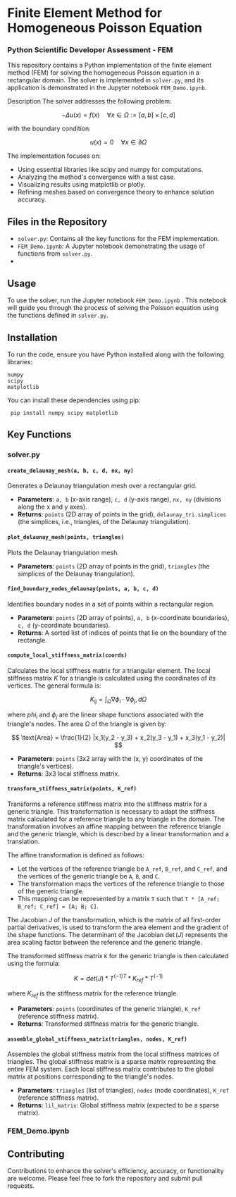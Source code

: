 # Finite Element Method for Homogeneous Poisson Equation

### Python Scientific Developer Assessment - FEM 

This repository contains a Python implementation of the finite element method (FEM) for solving the homogeneous Poisson equation in a rectangular domain. The solver is implemented in `solver.py`, and its application is demonstrated in the Jupyter notebook `FEM_Demo.ipynb`.

Description
The solver addresses the following problem:

$$
-Δu(x) = f(x) \quad \forall x \in \Omega := [a, b] \times [c, d]
$$

with the boundary condition:

$$
u(x) = 0 \quad \forall x \in \partial\Omega
$$


The implementation focuses on:

- Using essential libraries like scipy and numpy for computations.
- Analyzing the method's convergence with a test case.
- Visualizing results using matplotlib or plotly.
- Refining meshes based on convergence theory to enhance solution accuracy.

## Files in the Repository
- `solver.py`: Contains all the key functions for the FEM implementation.
- `FEM_Demo.ipynb`: A Jupyter notebook demonstrating the usage of functions from `solver.py`.
- 
## Usage
To use the solver, run the Jupyter notebook `FEM_Demo.ipynb` . This notebook will guide you through the process of solving the Poisson equation using the functions defined in `solver.py`.

## Installation
To run the code, ensure you have Python installed along with the following libraries:

```
numpy
scipy
matplotlib
```

You can install these dependencies using pip:
```
 pip install numpy scipy matplotlib
```

## Key Functions
### solver.py


#### `create_delaunay_mesh(a, b, c, d, nx, ny)`
Generates a Delaunay triangulation mesh over a rectangular grid.
- **Parameters**: `a, b` (x-axis range), `c, d` (y-axis range), `nx, ny` (divisions along the x and y axes).
- **Returns**: `points` (2D array of points in the grid), `delaunay_tri.simplices` (the simplices, i.e., triangles, of the Delaunay triangulation).

#### `plot_delaunay_mesh(points, triangles)`
Plots the Delaunay triangulation mesh.
- **Parameters**: `points` (2D array of points in the grid), `triangles` (the simplices of the Delaunay triangulation).

#### `find_boundary_nodes_delaunay(points, a, b, c, d)`
Identifies boundary nodes in a set of points within a rectangular region.
- **Parameters**: `points` (2D array of points), `a, b` (x-coordinate boundaries), `c, d` (y-coordinate boundaries).
- **Returns**: A sorted list of indices of points that lie on the boundary of the rectangle.

#### `compute_local_stiffness_matrix(coords)`
Calculates the local stiffness matrix for a triangular element. The local stiffness matrix $`K`$ for a triangle is calculated using the coordinates of its vertices. The general formula is:

$$
K_{ij} = \int_{\Omega} \nabla \phi_i \cdot \nabla \phi_j , d\Omega
$$

where $`phi_i`$ and $`\phi_j`$ are the linear shape functions associated with the triangle's nodes. The area $`\Omega`$ of the triangle is given by:

$$
\text{Area} = \frac{1}{2} |x_1(y_2 - y_3) + x_2(y_3 - y_1) + x_3(y_1 - y_2)|
$$

- **Parameters**: `points` (3x2 array with the (x, y) coordinates of the triangle's vertices).
- **Returns**: 3x3 local stiffness matrix.

#### `transform_stiffness_matrix(points, K_ref)`
Transforms a reference stiffness matrix into the stiffness matrix for a generic triangle. This transformation is necessary to adapt the stiffness matrix calculated for a reference triangle to any triangle in the domain. The transformation involves an affine mapping between the reference triangle and the generic triangle, which is described by a linear transformation and a translation.

The affine transformation is defined as follows:
- Let the vertices of the reference triangle be `A_ref`, `B_ref`, and `C_ref`, and the vertices of the generic triangle be `A`, `B`, and `C`.
- The transformation maps the vertices of the reference triangle to those of the generic triangle.
- This mapping can be represented by a matrix `T` such that `T * [A_ref; B_ref; C_ref] = [A; B; C]`.

The Jacobian $`J`$ of the transformation, which is the matrix of all first-order partial derivatives, is used to transform the area element and the gradient of the shape functions. The determinant of the Jacobian $`\det(J)`$ represents the area scaling factor between the reference and the generic triangle.

The transformed stiffness matrix `K` for the generic triangle is then calculated using the formula:

$$
K = det(J) * {T^{(-1)}}^T * K_{ref} * T^{(-1)}
$$

where $`K_{ref}`$ is the stiffness matrix for the reference triangle.

- **Parameters**: `points` (coordinates of the generic triangle), `K_ref` (reference stiffness matrix).
- **Returns**: Transformed stiffness matrix for the generic triangle.

#### `assemble_global_stiffness_matrix(triangles, nodes, K_ref)`
Assembles the global stiffness matrix from the local stiffness matrices of triangles. The global stiffness matrix is a sparse matrix representing the entire FEM system. Each local stiffness matrix contributes to the global matrix at positions corresponding to the triangle's nodes.

- **Parameters**: `triangles` (list of triangles), `nodes` (node coordinates), `K_ref` (reference stiffness matrix).
- **Returns**: `lil_matrix`: Global stiffness matrix (expected to be a sparse matrix).
### FEM_Demo.ipynb








## Contributing
Contributions to enhance the solver's efficiency, accuracy, or functionality are welcome. Please feel free to fork the repository and submit pull requests.
